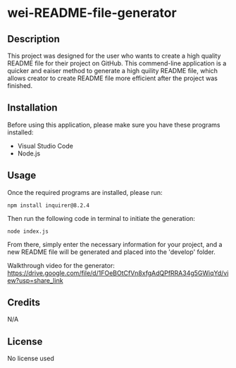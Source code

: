 # wei-README-file-generator

## Description

This project was designed for the user who wants to create a high quality README file for their project on GitHub. This commend-line application is a quicker and eaiser method to generate a high quility README file, which allows creator to create README file more efficient after the project was finished.

## Installation

Before using this application, please make sure you have these programs installed:

- Visual Studio Code
- Node.js

## Usage

Once the required programs are installed, please run:

```
npm install inquirer@8.2.4
```

Then run the following code in terminal to initiate the generation:

```
node index.js
```

From there, simply enter the necessary information for your project, and a new README file will be generated and placed into the 'develop' folder.

Walkthrough video for the generator: https://drive.google.com/file/d/1FOeBOtCfVn8xfgAdQPfRRA34g5GWiqYd/view?usp=share_link

## Credits

N/A

## License

No license used
